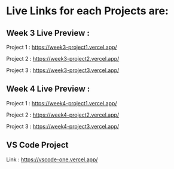 # Live Links for each Projects are: 

## Week 3 Live Preview :

Project 1 : https://week3-project1.vercel.app/

Project 2 : https://week3-project2.vercel.app/

Project 3 : https://week3-project3.vercel.app/

## Week 4 Live Preview :

Project 1 :  https://week4-project1.vercel.app/

Project 2 : https://week4-project2.vercel.app/

Project 3 : https://week4-project3.vercel.app/

## VS Code Project
Link : https://vscode-one.vercel.app/